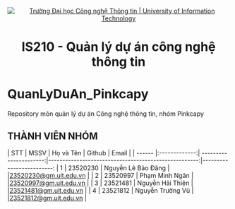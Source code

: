 <p align="center">
  <a href="https://www.uit.edu.vn/" title="Trường Đại học Công nghệ Thông tin" style="border: 5;">
    <img src="https://i.imgur.com/WmMnSRt.png" alt="Trường Đại học Công nghệ Thông tin | University of Information Technology">
  </a>
</p>

<!-- Title -->
<h1 align="center"><b>IS210 - Quản lý dự án công nghệ thông tin</b></h1>

# QuanLyDuAn_Pinkcapy
Repository môn quản lý dự án Công nghệ thông tin, nhóm Pinkcapy

## THÀNH VIÊN NHÓM
<a name="thanhvien"></a>
| STT    | MSSV          | Họ và Tên              | Github                                               | Email                   |
| ------ |:-------------:| ----------------------:|-----------------------------------------------------:|-------------------------:
| 1      | 23520230      | Nguyễn Lê Bảo Đăng     |                |23520230@gm.uit.edu.vn   |
| 2      | 23520997      | Phạm Minh Ngân         |     |23520997@gm.uit.edu.vn   |
| 3      | 23521481      | Nguyễn Hải Thiện       |                 |23521481@gm.uit.edu.vn   |
| 4      | 23521812      | Nguyễn Trường Vũ       |          |23521812@gm.uit.edu.vn   |
